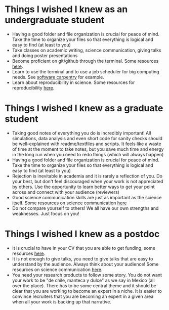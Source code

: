 # Things I wished I knew as an undergraduate student
- Having a good folder and file organization is crucial for peace of mind. Take the time to organize your files so that everything is logical and easy to find (at least to you)
- Take classes on academic writing, science communication, giving talks and doing poster presentations
- Become proficient on git/github through the terminal. Some resources [here](https://github.com/crsl4/mindful-programming/blob/master/lecture.md).
- Learn to use the terminal and to use a job scheduler for big computing needs. See [software carpentry](https://uw-madison-datascience.github.io/2019-06-13-uwmadison-swc/) for example.
- Learn about reproducibility in science. Some resources for reproducibility [here](https://github.com/solislemuslab/lab-dynamics/blob/master/resources.md#reproducibility-and-best-computing-practices).

# Things I wished I knew as a graduate student
- Taking good notes of everything you do is incredibly important! All simulations, data analysis and even short code for sanity checks should be well-explained with readme/textfiles and scripts. It feels like a waste of time at the moment to take notes, but you save much time and energy in the long run when you need to redo things (which will always happen)
- Having a good folder and file organization is crucial for peace of mind. Take the time to organize your files so that everything is logical and easy to find (at least to you)
- Rejection is inevitable in academia and it is rarely a reflection of you. Do your best, but don't feel discouraged when your work is not appreciated by others. Use the opportunity to learn better ways to get your point across and connect with your audience (reviewers)
- Good science communication skills are just as important as the science itself. Some resources on science communication [here](https://github.com/solislemuslab/lab-dynamics/blob/master/resources.md#peer-reviews-and-publishing-sci-comm)
- Do not compare yourself to others! We all have our own strengths and weaknesses. Just focus on you!

# Things I wished I knew as a postdoc
- It is crucial to have in your CV that you are able to get funding, some resources [here](https://github.com/solislemuslab/lab-dynamics/blob/master/resources.md#getting-funding).
- It is not enough to give talks, you need to give talks that are easy to understand by the audience. Always think about your audience! Some resources on science communication [here](https://github.com/solislemuslab/lab-dynamics/blob/master/resources.md#peer-reviews-and-publishing-sci-comm).
- You need your research products to follow some story. You do not want your work to be "de chile, manteca y dulce" as we say in Mexico (all over the place). There has to be some central theme and it should be clear that you are working to become an expert in a niche. It is easier to convince recruiters that you are becoming an expert in a given area when all your work is backing up that narrative.
